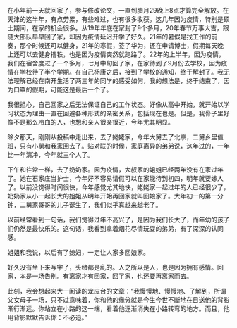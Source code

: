 在小年前一天就回家了，参与修改论文，一直到腊月29晚上8点才算完全解放。在天津的这半年，有点劳累，有些难过，也有很多收获。这几年因为疫情，特别是硕士期间，在家的机会很多。从19年年底在家封了9个多月，20年春节万事大吉，跟随大部队早早回了家，却因为疫情延迟开学了好久。21年的暑假是找工作的前奏，那个时候还可以健身，21年的寒假，签了华为，还在申请博士，假期每天晚上还可以去健身撸铁，也是因为疫情突然就跑路了。22年的上半年，因为疫情，我们在宿舍度过了一个多月，七月中旬回了家，在家待到了9月份去学校，因为疫情在学校待了半个学期。在自己杨康之后，接到了学校的通知，终于解封了。我无法理解已经在南开生活了两三年的同学的感受如何，我的想法是，终于结束了，因为口罩的假期，可能这是最后一个了。

我很担心，自己回家之后无法保证自己的工作状态。好像从高中开始，就开始以学习状态为理由一直在回避各种形式的亲密关系，包括现在也是。但是，我骨子里好像不是那么冷血的人，也想和亲人很亲很近，今年尤其明显。

除夕那天，刚刚从投稿中走出来，去了姥姥家，今年大舅去了北京，二舅乡里值班，只有小舅和我家回去了。贴对联的时候，家庭离异的弟弟说，这年过的，一年比一年清净，今年就三个人了。

下午和往常一样，去了奶奶家。因为疫情，大叔家的姐姐已经两年没有在家过年了。她在石家庄当护士，今年好不容易请假可以在家能待到初四，明年就要嫁人了。以前没觉得时间很快，今年感觉尤其地快，姥姥家一起过年的人已经很少了，奶奶家从小一起长大的姐姐从明年开始再回家就叫回娘家了。大年初一的第一分钟，二舅家哥哥的儿子诞生了，我们似乎真越来越老了。

以前经常看到一句话，我们觉得过年不高兴了，是因为我们长大了，而年幼的孩子们仍然是最快乐的。这句话，我看到拿着烟花尽情玩耍的弟弟，有了深深的认同感。

姐姐和我说，以后有了媳妇，一定让人家多回娘家。

好久没有坐下来写字了，头绪都是乱的。人之所以是人，也是因为拥有感情。回家，本是一场告别。有离家才有回家，回了家，也还要再离家而去。

此刻，我会想起来大一阅读的龙应台的文章：“我慢慢地、慢慢地、了解到，所谓父女母子一场，只不过意味着，你和他的缘分就是今生今世不断地在目送他的背影渐行渐远。你站立在小路的这一端，看着他逐渐消失在小路转弯的地方。而且，他用背影默默告诉你：不必追。”